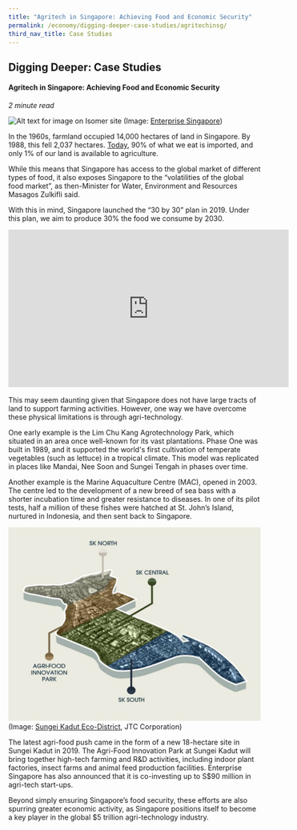```yaml
---
title: "Agritech in Singapore: Achieving Food and Economic Security"
permalink: /economy/digging-deeper-case-studies/agritechinsg/
third_nav_title: Case Studies
---
```


## Digging Deeper: Case Studies
#### Agritech in Singapore: Achieving Food and Economic Security
*2 minute read*

![Alt text for image on Isomer site](/images/economy/case-studies/singapore_the_next_great_place_for_urban_agriculture_01.jpg)
(Image: [Enterprise Singapore](https://www.enterprisesg.gov.sg/blog/agritech/singapore-the-next-great-place-for-urban-agriculture?utm_source=website&utm_medium=blog&utm_campaign=Indoor+Ag-Con+2019))

In the 1960s, farmland occupied 14,000 hectares of land in Singapore. By 1988, this fell 2,037 hectares. [Today](https://www.sfa.gov.sg/food-for-thought/article/detail/singapore-food-security-despite-the-odds#:~:text=Singapore%20is%20a%20small%20city,gravity%20of%20safeguarding%20food%20security.), 90% of what we eat is imported, and only 1% of our land is available to agriculture. 

While this means that Singapore has access to the global market of different types of food, it also exposes Singapore to the “volatilities of the global food market”, as then-Minister for Water, Environment and Resources Masagos Zulkifli said.

With this in mind, Singapore launched the “30 by 30” plan in 2019. Under this plan, we aim to produce 30% the food we consume by 2030.

<iframe width="560" height="315" src="https://www.youtube.com/embed/5E1NIwRx9d4" title="YouTube video player" frameborder="0" allow="accelerometer; autoplay; clipboard-write; encrypted-media; gyroscope; picture-in-picture" allowfullscreen></iframe>

This may seem daunting given that Singapore does not have large tracts of land to support farming activities. However, one way we have overcome these physical limitations is through agri-technology.

One early example is the Lim Chu Kang Agrotechnology Park, which situated in an area once well-known for its vast plantations. Phase One was built in 1989, and it supported the world's first cultivation of temperate vegetables (such as lettuce) in a tropical climate. This model was replicated in places like Mandai, Nee Soon and Sungei Tengah in phases over time.

Another example is the Marine Aquaculture Centre (MAC), opened in 2003. The centre led to the development of a new breed of sea bass with a shorter incubation time and greater resistance to diseases. In one of its pilot tests, half a million of these fishes were hatched at St. John’s Island, nurtured in Indonesia, and then sent back to Singapore.

![Alt text for image on Isomer site](/images/economy/case-studies/Screenshot%202020-10-19%20a.png)
(Image: [Sungei Kadut Eco-District](https://estates.jtc.gov.sg/sked/about), JTC Corporation)

The latest agri-food push came in the form of a new 18-hectare site in Sungei Kadut in 2019. The Agri-Food Innovation Park at Sungei Kadut will bring together high-tech farming and R&D activities, including indoor plant factories, insect farms and animal feed production facilities. Enterprise Singapore has also announced that it is co-investing up to S$90 million in agri-tech start-ups.

Beyond simply ensuring Singapore’s food security, these efforts are also spurring greater economic activity, as Singapore positions itself to become a key player in the global $5 trillion agri-technology industry. 